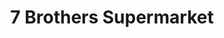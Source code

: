 ---
title: "7 Brothers Supermarket"
url: /philadelphia/7-brothers-supermarket/
shop: supermarket
---
